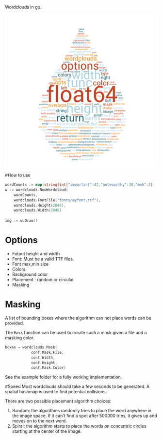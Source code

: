 Wordclouds in go.

![alt text](cmd/example/images/output.png "Example")

#How to use
```go
wordCounts := map[string]int{"important":42,"noteworthy":30,"meh":3}
w := wordclouds.NewWordcloud(
	wordCounts,
	wordclouds.FontFile("fonts/myfont.ttf"),
	wordclouds.Height(2048),
	wordclouds.Width(2048)
	
img := w.Draw()
```

# Options
- Futput height and width
- Font: Must be a valid TTF files.
- Font max,min size
- Colors
- Background color
- Placement : random or circular
- Masking

# Masking
A list of bounding boxes where the algorithm can not place words can be provided.

The `Mask` function can be used to create such a mask given a file and a masking color.

```go
boxes = wordclouds.Mask(
			conf.Mask.File,
			conf.Width,
			conf.Height,
			conf.Mask.Color)
```

See the example folder for a fully working implementation.


#Speed
Most wordclouds should take a few seconds to be generated. A spatial hashmap is used to find potential collisions.

There are two possible placement algorithm choices:
1. Random: the algorithms randomly tries to place the word anywhere in the image space. 
If it can't find a spot after 500000 tries, it gives up and moves on to the next word.
2. Spiral: the algorithm starts to place the words on concentric circles starting at the center of the image.

